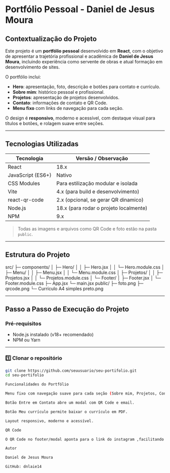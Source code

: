 # Portfólio Pessoal - Daniel de Jesus Moura

## Contextualização do Projeto

Este projeto é um **portfólio pessoal** desenvolvido em **React**, com o objetivo de apresentar a trajetória profissional e acadêmica de **Daniel de Jesus Moura**, incluindo experiência como servente de obras e atual formação em desenvolvimento de sites.  

O portfólio inclui:  

- **Hero**: apresentação, foto, descrição e botões para contato e currículo.  
- **Sobre mim**: histórico pessoal e profissional.  
- **Projetos**: apresentação de projetos desenvolvidos.  
- **Contato**: informações de contato e QR Code.  
- **Menu fixo** com links de navegação para cada seção.  

O design é **responsivo**, moderno e acessível, com destaque visual para títulos e botões, e rolagem suave entre seções.

---

## Tecnologias Utilizadas

| Tecnologia         | Versão / Observação                    |
|-------------------|--------------------------------------|
| React             | 18.x                                  |
| JavaScript (ES6+) | Nativo                                |
| CSS Modules       | Para estilização modular e isolada    |
| Vite              | 4.x (para build e desenvolvimento)    |
| react-qr-code      | 2.x (opcional, se gerar QR dinamico) |
| Node.js           | 18.x (para rodar o projeto localmente)|  
| NPM               | 9.x                                   |

> Todas as imagens e arquivos como QR Code e foto estão na pasta `public`.

---

## Estrutura do Projeto

src/
├─ components/
│ ├─ Hero/
│ │ ├─ Hero.jsx
│ │ └─ Hero.module.css
│ ├─ Menu/
│ │ ├─ Menu.jsx
│ │ └─ Menu.module.css
│ ├─ Projetos/
│ │ ├─ Projetos.jsx
│ │ └─ Projetos.module.css
│ └─ Footer/
│ ├─ Footer.jsx
│ └─ Footer.module.css
├─ App.jsx
└─ main.jsx
public/
├─ foto.png
├─ qrcode.png
└─ Currículo A4 simples preto.png


---

## Passo a Passo de Execução do Projeto

### Pré-requisitos

- Node.js instalado (v18+ recomendado)  
- NPM ou Yarn

---

### 1️⃣ Clonar o repositório

```bash
git clone https://github.com/seuusuario/seu-portifolio.git
cd seu-portifolio

Funcionalidades do Portfólio

Menu fixo com navegação suave para cada seção (Sobre mim, Projetos, Contato).

Botão Entre em Contato abre um modal com QR Code e email.

Botão Meu currículo permite baixar o currículo em PDF.

Layout responsivo, moderno e acessível.

QR Code

O QR Code no footer/modal aponta para o link do instagram ,facilitando o acesso rápido pelo celular.

Autor

Daniel de Jesus Moura

GitHub: dnlaie14